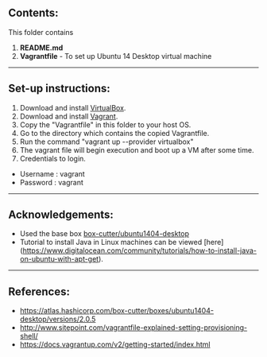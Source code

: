 ## Contents:
This folder contains
1. __README.md__
2. __Vagrantfile__ - To set up Ubuntu 14 Desktop virtual machine

***

## Set-up instructions:

1. Download and install [VirtualBox](https://www.virtualbox.org/).
2. Download and install [Vagrant](http://www.vagrantup.com/).
3. Copy the "Vagrantfile" in this folder to your host OS.
4. Go to the directory which contains the copied Vagrantfile.
5. Run the command "vagrant up --provider virtualbox"
6. The vagrant file will begin execution and boot up a VM after some time.
7. Credentials to login.
  * Username : vagrant
  * Password : vagrant
 
***

## Acknowledgements:
  * Used the base box [box-cutter/ubuntu1404-desktop](https://atlas.hashicorp.com/box-cutter/boxes/ubuntu1404-desktop/versions/2.0.5)
  * Tutorial to install Java in Linux machines can be viewed [here] (https://www.digitalocean.com/community/tutorials/how-to-install-java-on-ubuntu-with-apt-get).
 

***

## References:
* https://atlas.hashicorp.com/box-cutter/boxes/ubuntu1404-desktop/versions/2.0.5
* http://www.sitepoint.com/vagrantfile-explained-setting-provisioning-shell/
* https://docs.vagrantup.com/v2/getting-started/index.html

